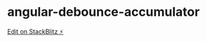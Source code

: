 # angular-debounce-accumulator

[Edit on StackBlitz ⚡️](https://stackblitz.com/edit/angular-debounce-accumulator)